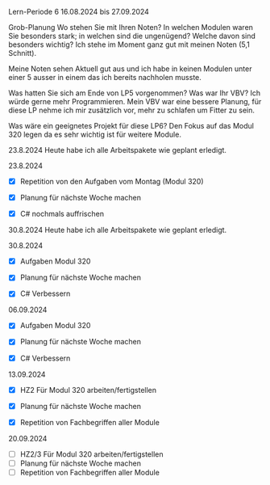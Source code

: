 Lern-Periode 6
16.08.2024 bis 27.09.2024

Grob-Planung
Wo stehen Sie mit Ihren Noten? In welchen Modulen waren Sie besonders stark; in welchen sind die ungenügend? Welche davon sind besonders wichtig?
Ich stehe im Moment ganz gut mit meinen Noten (5,1 Schnitt).

Meine Noten sehen Aktuell gut aus und ich habe in keinen Modulen unter einer 5 ausser in einem das ich bereits nachholen musste.

Was hatten Sie sich am Ende von LP5 vorgenommen? Was war Ihr VBV?
Ich würde gerne mehr Programmieren. Mein VBV war eine bessere Planung, für diese LP nehme ich mir zusätzlich vor, mehr zu schlafen um Fitter zu sein.

Was wäre ein geeignetes Projekt für diese LP6?
Den Fokus auf das Modul 320 legen da es sehr wichtig ist für weitere Module.

23.8.2024
Heute habe ich alle Arbeitspakete wie geplant erledigt.

23.8.2024
- [x] Repetition von den Aufgaben vom Montag (Modul 320)
- [x] Planung für nächste Woche machen
- [x] C# nochmals auffrischen


30.8.2024
Heute habe ich alle Arbeitspakete wie geplant erledigt.

30.8.2024
- [x] Aufgaben Modul 320
- [x] Planung für nächste Woche machen
- [x] C# Verbessern


06.09.2024
- [x] Aufgaben Modul 320
- [x] Planung für nächste Woche machen
- [x] C# Verbessern



13.09.2024
- [x] HZ2 Für Modul 320 arbeiten/fertigstellen
- [x] Planung für nächste Woche machen
- [x] Repetition von Fachbegriffen aller Module


20.09.2024
- [ ] HZ2/3 Für Modul 320 arbeiten/fertigstellen
- [ ] Planung für nächste Woche machen
- [ ] Repetition von Fachbegriffen aller Module
